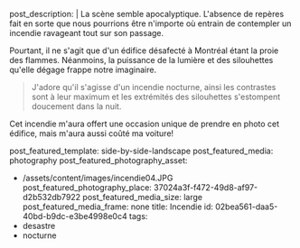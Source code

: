 post_description: |
  La scène semble apocalyptique. L'absence de repères fait en sorte que nous pourrions être n'importe où entrain de contempler un incendie ravageant tout sur son&nbsp;passage.
  
  Pourtant, il ne s'agit que d'un édifice désafecté à Montréal étant la proie des flammes. Néanmoins, la puissance de la lumière et des silouhettes qu'elle dégage frappe notre&nbsp;imaginaire.
  
  > J'adore qu'il s'agisse d'un incendie nocturne, ainsi les contrastes sont à leur maximum et les extrémités des silouhettes s'estompent doucement dans la&nbsp;nuit.
  
  Cet incendie m'aura offert une occasion unique de prendre en photo cet édifice, mais m'aura aussi coûté ma&nbsp;voiture!
  
post_featured_template: side-by-side-landscape
post_featured_media: photography
post_featured_photography_asset:
  - /assets/content/images/incendie04.JPG
post_featured_photography_place: 37024a3f-f472-49d8-af97-d2b532db7922
post_featured_media_size: large
post_featured_media_frame: none
title: Incendie
id: 02bea561-daa5-40bd-b9dc-e3be4998e0c4
tags:
  - desastre
  - nocturne
